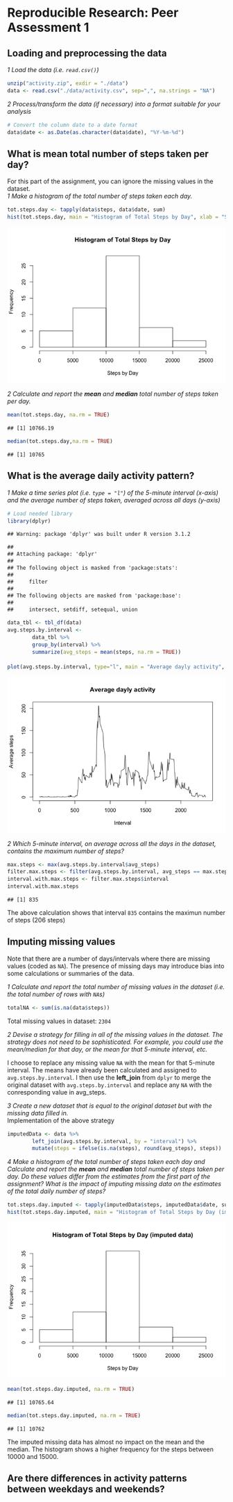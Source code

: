 # Reproducible Research: Peer Assessment 1


## Loading and preprocessing the data
*1 Load the data (i.e. `read.csv()`)*

```r
unzip("activity.zip", exdir = "./data")
data <- read.csv("./data/activity.csv", sep=",", na.strings = "NA")
```
*2 Process/transform the data (if necessary) into a format suitable for your analysis*

```r
# Convert the column date to a date format
data$date <- as.Date(as.character(data$date), "%Y-%m-%d")
```

## What is mean total number of steps taken per day?
For this part of the assignment, you can ignore the missing values in the dataset.  
*1 Make a histogram of the total number of steps taken each day.*

```r
tot.steps.day <- tapply(data$steps, data$date, sum)
hist(tot.steps.day, main = "Histogram of Total Steps by Day", xlab = "Steps by Day")
```

![](PA1_template_files/figure-html/totalStepsDay1-1.png) 

*2 Calculate and report the **mean** and **median** total number of steps taken per day.*

```r
mean(tot.steps.day, na.rm = TRUE)
```

```
## [1] 10766.19
```

```r
median(tot.steps.day,na.rm = TRUE)
```

```
## [1] 10765
```

## What is the average daily activity pattern?
*1 Make a time series plot (i.e. `type = "l"`) of the 5-minute interval (x-axis) and the average number of steps taken, averaged across all days (y-axis)*

```r
# Load needed library
library(dplyr)
```

```
## Warning: package 'dplyr' was built under R version 3.1.2
```

```
## 
## Attaching package: 'dplyr'
## 
## The following object is masked from 'package:stats':
## 
##     filter
## 
## The following objects are masked from 'package:base':
## 
##     intersect, setdiff, setequal, union
```

```r
data_tbl <- tbl_df(data)
avg.steps.by.interval <- 
        data_tbl %>%
        group_by(interval) %>%
        summarize(avg_steps = mean(steps, na.rm = TRUE))

plot(avg.steps.by.interval, type="l", main = "Average dayly activity", xlab = "Interval", ylab = "Average steps")
```

![](PA1_template_files/figure-html/avg_steps_by_interval-1.png) 

*2 Which 5-minute interval, on average across all the days in the dataset, contains the maximum number of steps?*

```r
max.steps <- max(avg.steps.by.interval$avg_steps)
filter.max.steps <- filter(avg.steps.by.interval, avg_steps == max.steps)
interval.with.max.steps <- filter.max.steps$interval
interval.with.max.steps
```

```
## [1] 835
```
The above calculation shows that interval `835` contains the maximun number of steps (206 steps)

## Imputing missing values
Note that there are a number of days/intervals where there are missing values (coded as `NA`). The presence of missing days may introduce bias into some calculations or summaries of the data.

*1 Calculate and report the total number of missing values in the dataset (i.e. the total number of rows with `NA`s)*

```r
totalNA <- sum(is.na(data$steps))
```
Total missing values in dataset: `2304`

*2 Devise a strategy for filling in all of the missing values in the dataset. The strategy does not need to be sophisticated. For example, you could use the mean/median for that day, or the mean for that 5-minute interval, etc.*

I choose to replace any missing value `NA` with the mean for that 5-minute interval. 
The means have already been calculated and assigned to `avg.steps.by.interval`.
I then use the **left_join** from `dplyr` to merge the original dataset with `avg.steps.by.interval` and replace any `NA` with the conresponding value in avg_steps.

*3 Create a new dataset that is equal to the original dataset but with the missing data filled in.*  
Implementation of the above strategy

```r
imputedData <- data %>%
        left_join(avg.steps.by.interval, by = "interval") %>%
        mutate(steps = ifelse(is.na(steps), round(avg_steps), steps))
```

*4 Make a histogram of the total number of steps taken each day and Calculate and report the **mean** and **median** total number of steps taken per day. Do these values differ from the estimates from the first part of the assignment? What is the impact of imputing missing data on the estimates of the total daily number of steps?*

```r
tot.steps.day.imputed <- tapply(imputedData$steps, imputedData$date, sum)
hist(tot.steps.day.imputed, main = "Histogram of Total Steps by Day (imputed data)", xlab = "Steps by Day")
```

![](PA1_template_files/figure-html/totalStepsDay2-1.png) 


```r
mean(tot.steps.day.imputed, na.rm = TRUE)
```

```
## [1] 10765.64
```

```r
median(tot.steps.day.imputed, na.rm = TRUE)
```

```
## [1] 10762
```

The imputed missing data has almost no impact on the mean and the median. The histogram shows a higher frequency for the steps between 10000 and 15000.

## Are there differences in activity patterns between weekdays and weekends?
